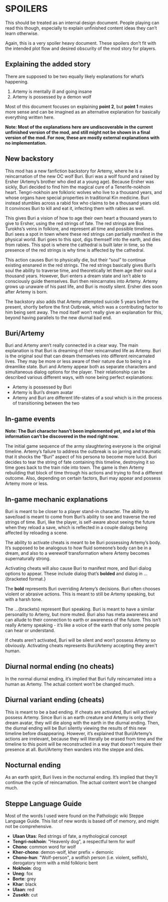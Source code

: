 # SPOILERS

This should be treated as an internal design document. People playing can read this though, especially to explain unfinished content ideas they can’t learn otherwise.

Again, this is a very spoiler heavy document. These spoilers don’t fit with the intended plot flow and desired obscurity of the mod story for players.

## Explaining the added story 

There are supposed to be two equally likely explanations for what’s happening. 
1. Artemy is mentally ill and going insane
2. Artemy is possessed by a demon wolf

Most of this document focuses on explaining **point 2**, but **point 1** makes more sense and can be imagined as an alternative explanation for basically everything written here.

**Note: Most of the explanations here are undiscoverable in the current unfinished version of the mod, and still might not be shown in a final version of the mod. For now, these are mostly external explanations with no implementation.**
## New backstory

This mod has a new fanfiction backstory for Artemy, where he is a reincarnation of the new OC wolf Buri.
Buri was a wolf found and raised by Ersher (Artemy’s brother who died at a young age). Because Ersher was sickly, Buri decided to find him the magical cure of a Tenerife-nokhoin heart. Tengri-nokhoin are folkloric wolves who live to a thousand years, and whose organs have special properties in traditional Kin medicine. Buri instead stumbles across a rabid fox who claims to be a thousand years old. It convinces Buri to kill and eat it, infecting them with rabies as well. 

This gives Buri a vision of how to age their own heart a thousand years to give to Ersher, using the red strings of fate. The red strings are Bos Turokhs’s veins in folklore, and represent all time and possible timelines. Buri sees a spot in town where these red strings can partially manifest in the physical world. Buri goes to this spot, digs themself into the earth, and dies from rabies. This spot is where the cathedral is built later in time, so the presence of the red strings is why time is affected by the cathedral. 

This action causes Buri to physically die, but their “soul” to continue existing ensnared in the red strings. The red strings basically gives Buri’s soul the ability to traverse time, and theoretically let them age their soul a thousand years. However, Buri enters a dream state and isn’t able to consciously guide themselves. Buri then reincarnates into Artemy.  Artemy grows up unaware of his past life, and Buri is mostly silent. Ersher dies soon after Artemy is born.

The backstory also adds that Artemy attempted suicide 5 years before the present, shortly before the first Outbreak, which was a contributing factor to him being sent away. The mod itself won’t really give an explanation for this, beyond having parallels to the new diurnal bad end.
## Buri/Artemy

Buri and Artemy aren’t really connected in a clear way. The main explanation is that Buri is dreaming of their reincarnated life as Artemy. Buri is the original soul that can dream themselves into different reincarnated lives. They may be more or less aware of their nature due to being in a dreamlike state. Buri and Artemy appear both as separate characters and simultaneous dialog options for the player. Their relationship can be described various different ways, with none being perfect explanations:
- Artemy is possessed by Buri
- Artemy is Buri’s dream avatar
- Artemy and Buri are different life-states of a soul which is in the process of transitioning between the two

## In-game events

**Note: The Buri character hasn’t been implemented yet, and a lot of this information can’t be discovered in the mod right now.**

The initial game sequence of the army slaughtering everyone is the original timeline. Artemy’s failure to address the outbreak is so jarring and traumatic that it shocks the “Buri” aspect of his persona to become more lucid. Buri decides to tear the string of fate containing this timeline, destroying it so time goes back to the train ride into town. The game is then Artemy rebuilding that block of time through his actions and trying to find a different outcome. Also, depending on certain factors, Buri may appear and possess Artemy more or less.
## In-game mechanic explanations

Buri is meant to be closer to a player stand-in character. The ability to save/load is meant to come from Buri’s ability to see and traverse the red strings of time. Buri, like the player, is self-aware about seeing the future when they reload a save, which is reflected in a couple dialogs being affected by reloading a scene.

The ability to activate cheats is meant to be Buri possessing Artemy’s body. It’s supposed to be analogous to how fluid someone’s body can be in a dream, and also to a werewolf transformation where Artemy becomes supernaturally strong.

Activating cheats will also cause Buri to manifest more, and Buri dialog options to appear. These include dialog that’s **bolded** and dialog in …{bracketed format.}

The **bold** represents Buri overriding Artemy’s decisions. Buri often chooses violent or abrasive actions. This is meant to still be Artemy speaking, but with a harsh tone.

The …{brackets} represent Buri speaking. Buri is meant to have a similar personality to Artemy, but more muted. Buri also has meta awareness and can allude to their connection to earth or awareness of the future. This isn’t really Artemy speaking - it’s like a voice of the earth that only some people can hear or understand.

If cheats aren’t activated, Buri will be silent and won’t possess Artemy so obviously. Activating cheats represents Buri/Artemy accepting they aren't human.

## Diurnal normal ending (no cheats)

In the normal diurnal ending, it’s implied that Buri fully reincarnated into a human as Artemy. The actual content won’t be changed much.

## Diurnal variant ending (cheats)

This is meant to be a bad ending. If cheats are activated, Buri will actively possess Artemy. Since Buri is an earth creature and Artemy is only their dream avatar, they will die along with the earth in the diurnal ending. Then, the diurnal ending will be Buri silently viewing the results of this new timeline before disappearing. However, it’s explained that Buri/Artemy’s actions are irrelevant, because they will literally be erased from time and the timeline to this point will be reconstructed in a way that doesn’t require their presence at all. Buri/Artemy then wanders into the steppe and dies.

## Nocturnal ending

As an earth spirit, Buri lives in the nocturnal ending. It’s implied that they’ll continue the cycle of reincarnation. The actual content won’t be changed much.

## Steppe Language Guide

Most of the words I used were found on the Pathologic wiki Steppe Language Guide. This list of new words is based off of memory, and might not be comprehensive.
- **Ulaan Utas**: Red strings of fate, a mythological concept
- **Tengri-nokhoin**: "Heavenly dog", a respectful term for wolf
- **Chono**: common word for wolf
- **Kher-chono**: demon-wolf, kher prefix = demonic
- **Chono-hun**: "Wolf-person", a wolfish person (i.e. violent, selfish), derogatory term with a mild folkloric bent
- **Nokhoin**: dog
- **Uneg**: fox
- **Borte**: grey
- **Khar**: black
- **Ulaan**: red
- **Zusekh**: cut

